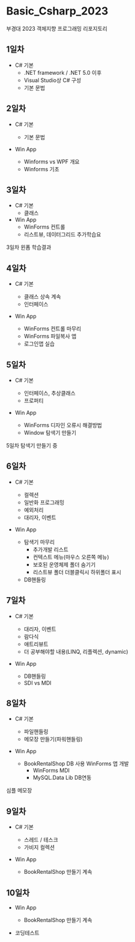 # Basic_Csharp_2023
부경대 2023 객체지향 프로그래밍 리포지토리

## 1일차
- C# 기본
	- .NET framework / .NET 5.0 이후
	- Visual Studio상 C# 구성
	- 기본 문법
	
## 2일차
- C# 기본
	- 기본 문법
	
- Win App
	- Winforms vs WPF 개요
	- Winforms 기초
	
## 3일차
- C# 기본
	- 클래스
- Win App
	- WinForms 컨트롤
	- 리스트뷰, 데이터그리드 추가학습요

3일차 윈폼 학습결과



## 4일차
- C# 기본
	- 클래스 상속 계속
	- 인터페이스
	
- Win App
	- WinForms 컨트롤 마무리
	- WinForms 파일복사 앱
	- 로그인앱 실습
	
## 5일차
- C# 기본
	- 인터페이스, 추상클래스
	- 프로퍼티
	
- Win App
	- WinForms 디자인 오류시 해결방법
	- Window 탐색기 만들기
	
5일차 탐색기 만들기 중

## 6일차
- C# 기본
	- 컬렉션
	- 일반화 프로그래밍
	- 예외처리
	- 대리자, 이벤트
	
- Win App
	- 탐색기 마무리
		- 추가개발 리스트
		- 컨텍스트 메뉴(마우스 오른쪽 메뉴)
		- 보호된 운영체제 폴더 숨기기
		- 리스트뷰 폴더 더블클릭시 하위폴더 표시	
	- DB핸들링

## 7일차
- C# 기본
	- 대리자, 이벤트
	- 람다식
	- 애트리뷰트
	- 더 공부해야할 내용(LINQ, 리플렉션, dynamic)

- Win App
	- DB핸들링
	- SDI vs MDI
	
## 8일차	
- C# 기본
	- 파일핸들링
	- 메모장 만들기(파워핸들링)

- Win App
	- BookRentalShop DB 사용 WinForms 앱 개발
		- WinForms MDI
		- MySQL.Data Lib DB연동

심플 메모장

## 9일차
- C# 기본
	- 스레드 / 테스크
	- 가비지 컬렉션
	
- Win App
	- BookRentalShop 만들기 계속
	
## 10일차
- Win App
	- BookRentalShop 만들기 계속
	
- 코딩테스트